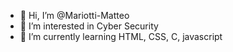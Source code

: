 - 👋 Hi, I’m @Mariotti-Matteo
- 👀 I’m interested in Cyber Security
- 🌱 I’m currently learning HTML, CSS, C, javascript

<!---
Mariotti-Matteo/Mariotti-Matteo is a ✨ special ✨ repository because its `README.md` (this file) appears on your GitHub profile.
You can click the Preview link to take a look at your changes.
--->
